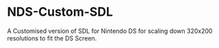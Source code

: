 # NDS-Custom-SDL
A Customised version of SDL for Nintendo DS for scaling down 320x200 resolutions to fit the DS Screen.
